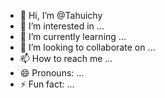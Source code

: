 - 👋 Hi, I’m @Tahuichy
- 👀 I’m interested in ...
- 🌱 I’m currently learning ...
- 💞️ I’m looking to collaborate on ...
- 📫 How to reach me ...
- 😄 Pronouns: ...
- ⚡ Fun fact: ...

<!---
Tahuichy/Tahuichy is a ✨ special ✨ repository because its `README.md` (this file) appears on your GitHub profile.
You can click the Preview link to take a look at your changes.
--->
